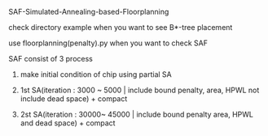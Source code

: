 
SAF-Simulated-Annealing-based-Floorplanning


check directory example when you want to see B*-tree placement

use floorplanning(penalty).py when you want to check SAF

SAF consist of 3 process

1. make initial condition of chip using partial SA

2. 1st SA(iteration : 3000 ~ 5000 | include bound penalty, area, HPWL not include dead space) + compact

3. 2st SA(iteration : 30000~ 45000 | include bound penalty area, HPWL and dead space) + compact
